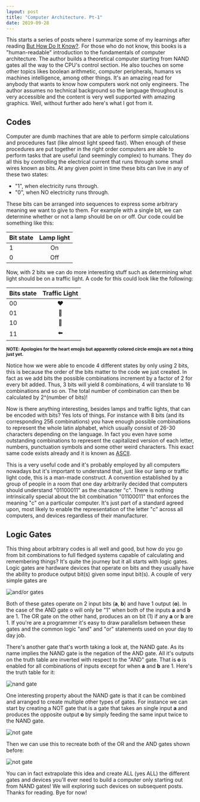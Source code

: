 ```yaml
---
layout: post
title: "Computer Architecture. Pt-1"
date: 2019-09-28
---
```


This starts a series of posts where I summarize some of my learnings after reading [But How Do It Know?](http://www.buthowdoitknow.com/index.html). For those who do not know, this books is a "human-readable" introduction to the fundamentals of computer architecture. The author builds a theoretical computer starting from NAND gates all the way to the CPU's control section. He also touches on some other topics likes boolean arithmetic, computer peripherals, humans vs machines intelligence, among other things. It's an amazing read for anybody that wants to know how computers work not only engineers. The author assumes no technical background so the language throughout is very accessible and the content is very well supported with amazing graphics. Well, without further ado here's what I got from it.

## Codes

Computer are dumb machines that are able to perform simple calculations and procedures fast (like almost light speed fast). When enough of these procedures are put together in the right order computers are able to perform tasks that are useful (and seemingly complex) to humans. They do all this by controlling the electrical current that runs through some small wires known as bits. At any given point in time these bits can live in any of these two states: 
- "1", when electricity runs through.
- "0", when NO electricity runs through.

These bits can be arranged into sequences to express some arbitrary meaning we want to give to them. For example with a single bit, we can determine whether or not a lamp should be on or off. Our code could be something like this:

Bit state | Lamp light
:---      | :---:
1         | On
0         | Off 

Now, with 2 bits we can do more interesting stuff such as determining what light should be on a traffic light. A code for this could look like the following:

Bits state | Traffic Light
:---       | :---: 
00         | ❤️
01         | 💛
10         | 💚
11         | ⬅️

<sub><strong>NOTE: Apologies for the heart emojis but apparently colored circle emojis are not a thing just yet.</strong></sub>

Notice how we were able to encode 4 different states by only using 2 bits, this is because the order of the bits matter to the code we just created. In fact as we add bits the possible combinations increment by a factor of 2 for every bit added. Thus, 3 bits will yield 8 combinations, 4 will translate to 16 combinations and so on. The total number of combination can then be calculated by 2^(number of bits)!

Now is there anything interesting, besides lamps and traffic lights, that can be encoded with bits? Yes lots of things. For instance with 8 bits (and its corresponding 256 combinations) you have enough possible combinations to represent the whole latin alphabet, which usually consist of 26-30 characters depending on the language. In fact you even have some outstanding combinations to represent the capitalized version of each letter, numbers, punctuation symbols and some other weird characters. This exact same code exists already and it is known as [ASCII](https://www.ascii-code.com/).

This is a very useful code and it's probably employed by all computers nowadays but it's important to understand that, just like our lamp or traffic light code, this is a man-made construct. A convention established by a group of people in a room that one day arbitrarily decided that computers should understand "01100011" as the character "c". There is nothing intrinsically special about the bit combination "01100011" that enforces the meaning "c" on a particular computer. It's just part of a standard agreed upon, most likely to enable the representation of the letter "c" across all computers, and devices regardless of their manufacturer.

## Logic Gates

This thing about arbitrary codes is all well and good, but how do you go from bit combinations to full fledged systems capable of calculating and remembering things? It's quite the journey but it all starts with logic gates. Logic gates are hardware devices that operate on bits and they usually have the ability to produce output bit(s) given some input bit(s). A couple of very simple gates are

![and/or gates](https://eduardo-tutorial-videos.s3.us-east-2.amazonaws.com/HDIK/and_or.png)

Both of these gates operate on 2 input bits (**a**, **b**) and have 1 output (**o**). In the case of the AND gate o will only be "1" when both of the inputs **a** and **b** are 1. The OR gate on the other hand, produces an on bit (1) if any **a** or **b** are 1. If you're are a programmer it's easy to draw parallelism between these gates and the common logic "and" and "or" statements used on your day to day job.

There's another gate that's worth taking a look at, the NAND gate. As its name implies the NAND gate is the negation of the AND gate. All it's outputs on the truth table are inverted with respect to the "AND" gate. That is **o** is enabled for all combinations of inputs except for when **a** and **b** are 1. Here's the truth table for it:

![nand gate](https://eduardo-tutorial-videos.s3.us-east-2.amazonaws.com/HDIK/nand.png)

One interesting property about the NAND gate is that it can be combined and arranged to create multiple other types of gates. For instance we can start by creating a NOT gate that is a gate that takes an single input **a** and produces the opposite output **o** by simply feeding the same input twice to the NAND gate. 

![not gate](https://eduardo-tutorial-videos.s3.us-east-2.amazonaws.com/HDIK/not.png)

Then we can use this to recreate both of the OR and the AND gates shown before:

![not gate](https://eduardo-tutorial-videos.s3.us-east-2.amazonaws.com/HDIK/and_not_redux.png)

You can in fact extrapolate this idea and create ALL (yes ALL) the different gates and devices you'll ever need to build a computer only starting out from NAND gates! We will exploring such devices on subsequent posts. Thanks for reading. Bye for now!

